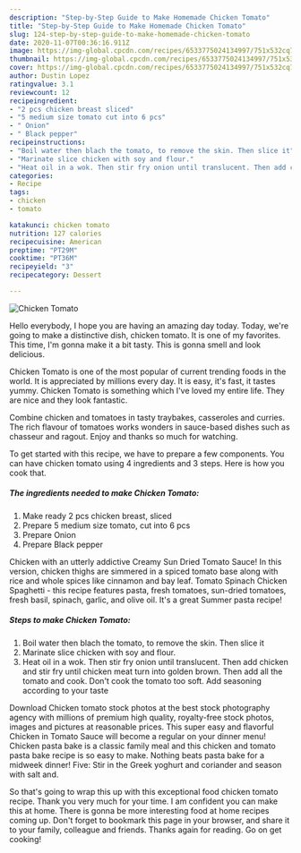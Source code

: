 ```yaml
---
description: "Step-by-Step Guide to Make Homemade Chicken Tomato"
title: "Step-by-Step Guide to Make Homemade Chicken Tomato"
slug: 124-step-by-step-guide-to-make-homemade-chicken-tomato
date: 2020-11-07T00:36:16.911Z
image: https://img-global.cpcdn.com/recipes/6533775024134997/751x532cq70/chicken-tomato-recipe-main-photo.jpg
thumbnail: https://img-global.cpcdn.com/recipes/6533775024134997/751x532cq70/chicken-tomato-recipe-main-photo.jpg
cover: https://img-global.cpcdn.com/recipes/6533775024134997/751x532cq70/chicken-tomato-recipe-main-photo.jpg
author: Dustin Lopez
ratingvalue: 3.1
reviewcount: 12
recipeingredient:
- "2 pcs chicken breast sliced"
- "5 medium size tomato cut into 6 pcs"
- " Onion"
- " Black pepper"
recipeinstructions:
- "Boil water then blach the tomato, to remove the skin. Then slice it"
- "Marinate slice chicken with soy and flour."
- "Heat oil in a wok. Then stir fry onion until translucent. Then add chicken and stir fry until chicken meat turn into golden brown. Then add all the tomato and cook. Don&#39;t cook the tomato too soft. Add seasoning according to your taste"
categories:
- Recipe
tags:
- chicken
- tomato

katakunci: chicken tomato 
nutrition: 127 calories
recipecuisine: American
preptime: "PT29M"
cooktime: "PT36M"
recipeyield: "3"
recipecategory: Dessert

---
```



![Chicken Tomato](https://img-global.cpcdn.com/recipes/6533775024134997/751x532cq70/chicken-tomato-recipe-main-photo.jpg)

Hello everybody, I hope you are having an amazing day today. Today, we're going to make a distinctive dish, chicken tomato. It is one of my favorites. This time, I'm gonna make it a bit tasty. This is gonna smell and look delicious.

Chicken Tomato is one of the most popular of current trending foods in the world. It is appreciated by millions every day. It is easy, it's fast, it tastes yummy. Chicken Tomato is something which I've loved my entire life. They are nice and they look fantastic.

Combine chicken and tomatoes in tasty traybakes, casseroles and curries. The rich flavour of tomatoes works wonders in sauce-based dishes such as chasseur and ragout. Enjoy and thanks so much for watching.


To get started with this recipe, we have to prepare a few components. You can have chicken tomato using 4 ingredients and 3 steps. Here is how you cook that.

<!--inarticleads1-->

##### The ingredients needed to make Chicken Tomato:

1. Make ready 2 pcs chicken breast, sliced
1. Prepare 5 medium size tomato, cut into 6 pcs
1. Prepare  Onion
1. Prepare  Black pepper


Chicken with an utterly addictive Creamy Sun Dried Tomato Sauce! In this version, chicken thighs are simmered in a spiced tomato base along with rice and whole spices like cinnamon and bay leaf. Tomato Spinach Chicken Spaghetti - this recipe features pasta, fresh tomatoes, sun-dried tomatoes, fresh basil, spinach, garlic, and olive oil. It&#39;s a great Summer pasta recipe! 

<!--inarticleads2-->

##### Steps to make Chicken Tomato:

1. Boil water then blach the tomato, to remove the skin. Then slice it
1. Marinate slice chicken with soy and flour.
1. Heat oil in a wok. Then stir fry onion until translucent. Then add chicken and stir fry until chicken meat turn into golden brown. Then add all the tomato and cook. Don&#39;t cook the tomato too soft. Add seasoning according to your taste


Download Chicken tomato stock photos at the best stock photography agency with millions of premium high quality, royalty-free stock photos, images and pictures at reasonable prices. This super easy and flavorful Chicken in Tomato Sauce will become a regular on your dinner menu! Chicken pasta bake is a classic family meal and this chicken and tomato pasta bake recipe is so easy to make. Nothing beats pasta bake for a midweek dinner! Five: Stir in the Greek yoghurt and coriander and season with salt and. 

So that's going to wrap this up with this exceptional food chicken tomato recipe. Thank you very much for your time. I am confident you can make this at home. There is gonna be more interesting food at home recipes coming up. Don't forget to bookmark this page in your browser, and share it to your family, colleague and friends. Thanks again for reading. Go on get cooking!
